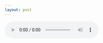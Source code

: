```yaml
---
layout: post
---
```

<audio controls="controls">
  <source src="/multimedia/My love - Weslife.ogg" type="audio/ogg" />
  <source src="/multimedia/Ayu Ting Ting - Sambalado.ogg" type="audio/ogg" /
Your browser does not support the audio element.
</audio> 